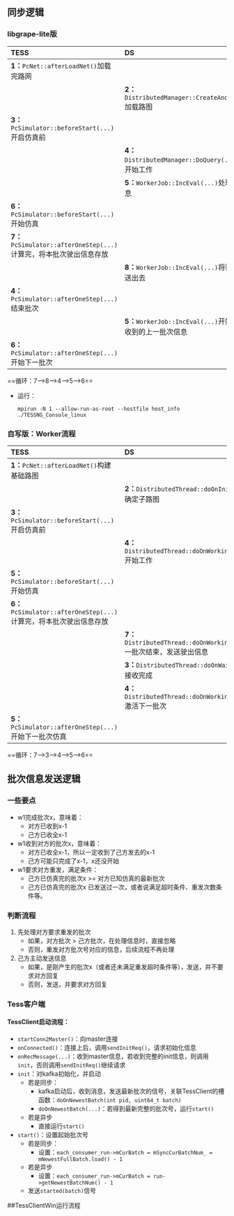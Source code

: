 ## 同步逻辑

### libgrape-lite版

| TESS                                                         | DS                                                           |
| :----------------------------------------------------------- | :----------------------------------------------------------- |
| **1：**`PcNet::afterLoadNet()`加载完路网                     |                                                              |
|                                                              | **2：**`DistributedManager::CreateAndQuery(...)`加载路图     |
| **3：**`PcSimulator::beforeStart(...)`开启仿真前             |                                                              |
|                                                              | **4：**`DistributedManager::DoQuery(...)`Grape开始工作       |
|                                                              | **5：**`WorkerJob::IncEval(...)`处理0批次信息                |
| **6：**`PcSimulator::beforeStart(...)`开始仿真               |                                                              |
| **7：**`PcSimulator::afterOneStep(...)`计算完，将本批次驶出信息存放 |                                                              |
|                                                              | **8：**`WorkerJob::IncEval(...)`将驶出信息发送出去           |
| **4：**`PcSimulator::afterOneStep(...)`结束批次              |                                                              |
|                                                              | **5：**`WorkerJob::IncEval(...)`开始接收处理收到的上一批次信息 |
| **6：**`PcSimulator::afterOneStep(...)`开始下一批次          |                                                              |

==循环：7——>8——>4——>5——>6==

- 运行：

  `mpirun -N 1 --allow-run-as-root --hostfile host_info ./TESSNG_Console_linux`

### 自写版：Worker流程

| TESS                                                         | DS                                                           |
| :----------------------------------------------------------- | :----------------------------------------------------------- |
| **1：**`PcNet::afterLoadNet()`构建基础路图                   |                                                              |
|                                                              | **2：**`DistributedThread::doOnInitialing()`接收和确定子路图 |
| **3：**`PcSimulator::beforeStart(...)`开启仿真前             |                                                              |
|                                                              | **4：**`DistributedThread::doOnWorking()::doOneBatch()`开始工作 |
| **5：**`PcSimulator::beforeStart(...)`开始仿真               |                                                              |
| **6：**`PcSimulator::afterOneStep(...)`计算完，将本批次驶出信息存放 |                                                              |
|                                                              | **7：**`DistributedThread::doOnWorking()::doOneBatch()`一批次结束，发送驶出信息 |
|                                                              | **3：**`DistributedThread::doOnWaitting()`邻接点信息接收完成 |
|                                                              | **4：**`DistributedThread::doOnWorking()::doOneBatch()`激活下一批次 |
| **5：**`PcSimulator::afterOneStep(...)`开始下一批次仿真      |                                                              |

==循环：7——>3——>4——>5——>6==

## 批次信息发送逻辑

### 一些要点

- w1完成批次x，意味着：
  - 对方已收到x-1
  - 己方已收全x-1
- w1收到对方的批次x，意味着：
  - 对方已收全x-1，所以一定收到了己方发去的x-1
  - 己方可能只完成了x-1，x还没开始
- w1要求对方重发，满足条件：
  - 己方已仿真完的批次x >= 对方已知仿真的最新批次
  - 己方已仿真完的批次x 已发送过一次，或者说满足超时条件、重发次数条件等。

### 判断流程

1. 先处理对方要求重发的批次
   - 如果，对方批次 > 己方批次，在处理信息时，直接忽略
   - 否则，重发对方批次号对应的信息，后续流程不再处理
2. 己方主动发送信息
   - 如果，是刚产生的批次x（或者还未满足重发超时条件等），发送，并不要求对方回复
   - 否则，发送，并要求对方回复

### Tess客户端

#### TessClient启动流程：

- `startConn2Master()`：向master连接
- `onConnected()`：连接上后，调用`sendInitReq()`，请求初始化信息
- `onRecMessage(...)`：收到master信息，若收到完整的init信息，则调用`init`，否则调用`sendInitReq()`继续请求
- `init`：对kafka初始化，并启动
  - 若是同步：
    - kafka启动后，收到消息，发送最新批次的信号，关联TessClient的槽函数：`doOnNewestBatch(int pid, uint64_t batch)`
    - `doOnNewestBatch(...)`：若得到最新完整的批次号，运行`start()`
  - 若是异步
    - 直接运行`start()`
- `start()`：设置起始批次号
  - 若是同步：
    - 设置：`each_consumer_run->mCurBatch = mSyncCurBatchNum_ = mNewestFullBatch.load() - 1`
  - 若是异步
    - 设置：`each_consumer_run->mCurBatch = run->getNewestBatchNum() - 1`
  - 发送`started(batch)`信号

##TessClientWin运行流程

